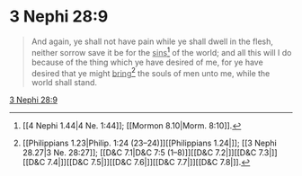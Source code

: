 # 3 Nephi 28:9

> And again, ye shall not have pain while ye shall dwell in the flesh, neither sorrow save it be for the <u>sins</u>[^a] of the world; and all this will I do because of the thing which ye have desired of me, for ye have desired that ye might <u>bring</u>[^b] the souls of men unto me, while the world shall stand.

[3 Nephi 28:9](https://www.churchofjesuschrist.org/study/scriptures/bofm/3-ne/28?lang=eng&id=p9#p9)


[^a]: [[4 Nephi 1.44|4 Ne. 1:44]]; [[Mormon 8.10|Morm. 8:10]].  
[^b]: [[Philippians 1.23|Philip. 1:24 (23–24)]][[Philippians 1.24|]]; [[3 Nephi 28.27|3 Ne. 28:27]]; [[D&C 7.1|D&C 7:5 (1–8)]][[D&C 7.2|]][[D&C 7.3|]][[D&C 7.4|]][[D&C 7.5|]][[D&C 7.6|]][[D&C 7.7|]][[D&C 7.8|]].  
